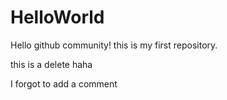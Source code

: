 # HelloWorld
Hello github community! this is my first repository. 

this is a delete haha

I forgot to add a comment 
